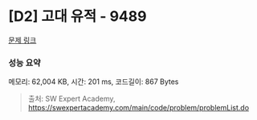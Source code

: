 # [D2] 고대 유적 - 9489 

[문제 링크](https://swexpertacademy.com/main/code/problem/problemDetail.do?contestProbId=AXAd8-d6MRoDFARP) 

### 성능 요약

메모리: 62,004 KB, 시간: 201 ms, 코드길이: 867 Bytes



> 출처: SW Expert Academy, https://swexpertacademy.com/main/code/problem/problemList.do